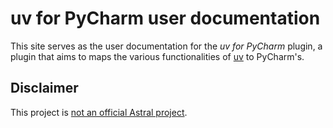 # uv for PyCharm user documentation

This site serves as the user documentation for
the <i>uv for PyCharm</i> plugin, a plugin
that aims to maps the various
functionalities of [uv][1] to PyCharm's.


## Disclaimer

This project is [not an official Astral project][2].


  [1]: https://github.com/astral-sh/uv
  [2]: faq.md#is-this-an-official-astral-project
